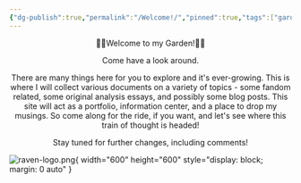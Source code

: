 ```yaml
---
{"dg-publish":true,"permalink":"/Welcome!/","pinned":true,"tags":["gardenEntry"],"noteIcon":"","created":"2025-03-23T09:21:45.631-05:00","updated":"2025-04-05T15:05:34.138-05:00"}
---
```


<center>🪻🌸Welcome to my Garden!📖👋</center>
<p> </p>
<center>Come have a look around.</center>
<p> </p>
<center>There are many things here for you to explore and it's ever-growing. This is where I will collect various documents on a variety of topics - some fandom related, some original analysis essays, and possibly some blog posts. This site will act as a portfolio, information center, and a place to drop my musings. So come along for the ride, if you want, and let's see where this train of thought is headed!</center>
<p> </p>
<p> </p>
<center>Stay tuned for further changes, including comments!</center>


![raven-logo.png](/img/user/raven-logo.png){ width="600" height="600" style="display: block; margin: 0 auto" }
